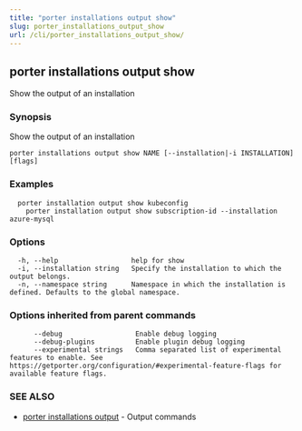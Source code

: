 ```yaml
---
title: "porter installations output show"
slug: porter_installations_output_show
url: /cli/porter_installations_output_show/
---
```

## porter installations output show

Show the output of an installation

### Synopsis

Show the output of an installation

```
porter installations output show NAME [--installation|-i INSTALLATION] [flags]
```

### Examples

```
  porter installation output show kubeconfig
    porter installation output show subscription-id --installation azure-mysql
```

### Options

```
  -h, --help                  help for show
  -i, --installation string   Specify the installation to which the output belongs.
  -n, --namespace string      Namespace in which the installation is defined. Defaults to the global namespace.
```

### Options inherited from parent commands

```
      --debug                  Enable debug logging
      --debug-plugins          Enable plugin debug logging
      --experimental strings   Comma separated list of experimental features to enable. See https://getporter.org/configuration/#experimental-feature-flags for available feature flags.
```

### SEE ALSO

* [porter installations output](/cli/porter_installations_output/)	 - Output commands

